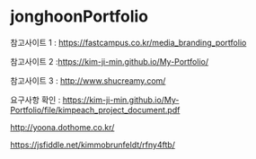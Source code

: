 # jonghoonPortfolio

참고사이트 1 : https://fastcampus.co.kr/media_branding_portfolio

참고사이트 2 :https://kim-ji-min.github.io/My-Portfolio/

참고사이트 3 : http://www.shucreamy.com/

요구사항 확인 : https://kim-ji-min.github.io/My-Portfolio/file/kimpeach_project_document.pdf

http://yoona.dothome.co.kr/

https://jsfiddle.net/kimmobrunfeldt/rfny4ftb/
